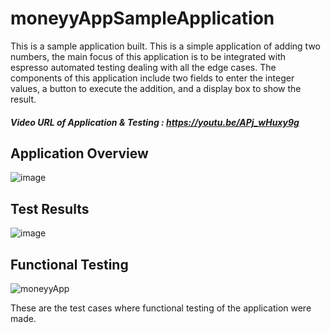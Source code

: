 # moneyyAppSampleApplication

This is a sample application built. This is a simple application of adding two numbers, the main focus of this application is to be integrated with espresso automated testing dealing with all the edge cases. The components of this application include two fields to enter the integer values, a button to execute the addition, and a display box to show the result.

##### Video URL of Application & Testing  : https://youtu.be/APj_wHuxy9g

## Application Overview

![image](https://user-images.githubusercontent.com/53993341/189125231-be499da7-48f9-42c6-9221-269ff85a5808.png)

## Test Results

![image](https://user-images.githubusercontent.com/53993341/189125140-68100272-d25e-4e8d-b2e9-0efd3a207efa.png)

## Functional Testing

![moneyyApp](https://user-images.githubusercontent.com/53993341/189127528-19471b69-037f-4db0-8ef8-7e6466b9e051.png)

These are the test cases where functional testing of the application were made. 
